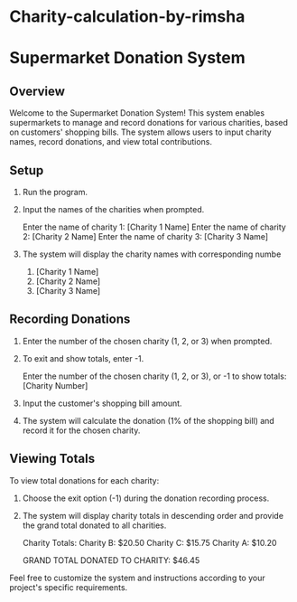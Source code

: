 # Charity-calculation-by-rimsha
# Supermarket Donation System

## Overview

Welcome to the Supermarket Donation System! This system enables supermarkets to manage and record donations for various charities, based on customers' shopping bills. The system allows users to input charity names, record donations, and view total contributions.

## Setup

1. Run the program.
2. Input the names of the charities when prompted.


    Enter the name of charity 1: [Charity 1 Name]
    Enter the name of charity 2: [Charity 2 Name]
    Enter the name of charity 3: [Charity 3 Name]
    

3. The system will display the charity names with corresponding numbe
    1. [Charity 1 Name]
    2. [Charity 2 Name]
    3. [Charity 3 Name]
    

## Recording Donations

1. Enter the number of the chosen charity (1, 2, or 3) when prompted.
2. To exit and show totals, enter -1.

    
    Enter the number of the chosen charity (1, 2, or 3), or -1 to show totals: [Charity Number]
  

3. Input the customer's shopping bill amount.
4. The system will calculate the donation (1% of the shopping bill) and record it for the chosen charity.

## Viewing Totals

To view total donations for each charity:

1. Choose the exit option (-1) during the donation recording process.
2. The system will display charity totals in descending order and provide the grand total donated to all charities.

    
    Charity Totals:
    Charity B: $20.50
    Charity C: $15.75
    Charity A: $10.20

    GRAND TOTAL DONATED TO CHARITY: $46.45
    

Feel free to customize the system and instructions according to your project's specific requirements.

